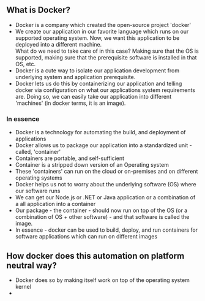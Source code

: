 ## What is Docker?

- Docker is a company which created the open-source project 'docker'
- We create our application in our favorite language which runs on our supported operating system. Now, we want this application to be deployed into a different machine.  
What do we need to take care of in this case? Making sure that the OS is supported, making sure that the prerequisite software is installed in that OS, etc.
- Docker is a cute way to isolate our application development from underlying system and application prerequisite.
- Docker lets us do this by containerizing our application and telling docker via configuration on what our applications system requirements are. Doing so, we can easily take our application into different 'machines' (in docker terms, it is an image).

### In essence
- Docker is a technology for automating the build, and deployment of applications
- Docker allows us to package our application into a standardized unit - called, 'container'
- Containers are portable, and self-sufficient
- Container is a stripped down version of an Operating system
- These 'containers' can run on the cloud or on-premises and on different operating systems
- Docker helps us not to worry about the underlying software (OS) where our software runs
- We can get our Node.js or .NET or Java application or a combination of a all application into a container
- Our package - the container - should now run on top of the OS (or a combination of OS + other software) - and that software is called the image.
- In essence - docker can be used to build, deploy, and run containers for software applications which can run on different images

## How docker does this automation on platform neutral way?
- Docker does so by making itself work on top of the operating system kernel
- 
